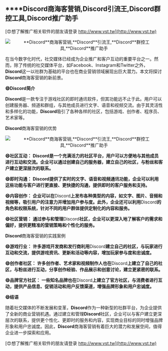## ****Discord**商海客营销,**Discord**引流王,**Discord**群控工具,**Discord**推广助手**

[😍想了解推广相关软件的朋友请登录 http://www.vst.tw](http://www.vst.tw)

 <center><img src="https://vst.tw/MP4/tuiguang/png/6.png" alt="**Discord**商海客营销,**Discord**引流王,**Discord**群控工具,**Discord**推广助手"></center>

在当今数字化时代，社交媒体已经成为企业推广和客户互动的重要平台之一。然而，除了传统的社交媒体平台，如Facebook、Instagram和Twitter之外，**Discord**这一以社群为基础的平台也在商业营销领域展现出巨大潜力。本文将探讨**Discord**商海客营销的新前景。

**😄**Discord**简介**

**Discord**是一款专注于游戏社区的即时通讯软件，但其功能远不止于此。用户可以创建服务器、频道和群组，与其他成员进行文字、语音和视频交流。由于其灵活性和多样化的功能，**Discord**吸引了各种各样的社区，包括游戏、创作者、程序员、艺术家等。

**Discord**商海客营销的优势

 <center><img src="https://vst.tw/MP4/tuiguang/png/2.png" alt="**Discord**商海客营销,**Discord**引流王,**Discord**群控工具,**Discord**推广助手"></center>

**😄社区互动： **Discord**是一个充满活力的社区平台，用户可以方便地与其他成员进行互动和交流。企业可以通过创建自己的服务器，建立自己的社区，与粉丝和客户建立更深层次的联系。**

**😄即时沟通： **Discord**提供了实时的文字、语音和视频通讯功能，企业可以利用这些功能与客户进行更直接、更快捷的沟通，提供即时的客户服务和支持。**

**😄内容创作： 企业可以在**Discord**上发布各种类型的内容，如文字、图片、音频和视频等，吸引用户的注意力并增加用户参与度。此外，企业还可以利用**Discord**的角色和权限系统，针对不同的用户群体提供定制化的内容和服务。**

**😄社区营销： 通过参与和管理**Discord**社区，企业可以更深入地了解客户的需求和偏好，提供更精准的营销策略和个性化的服务。**

**Discord**商海客营销的实践案例

**😄游戏行业： 许多游戏开发商和发行商利用**Discord**建立自己的社区，与玩家进行互动和交流，提供游戏资讯、更新和活动等内容，增加玩家参与度和忠诚度。**

**😄创作者社区： 许多创作者、艺术家和视频制作人也在**Discord**上建立了自己的社区，与粉丝进行互动，分享创作经验、作品展示和创意讨论，建立更紧密的联系。**

**😄品牌官方社区： 一些知名品牌也在**Discord**上建立了官方社区，与消费者进行互动，提供产品信息、促销活动和用户反馈渠道，增强品牌形象和用户忠诚度。**

**😄结语**

随着社交媒体的不断发展和变革，**Discord**作为一种新型的社群平台，为企业提供了全新的商业营销机遇。通过建立和管理**Discord**社区，企业可以与客户建立更深层次的联系，提供更个性化、更即时的服务和内容，实现商业目标的同时增强品牌形象和用户忠诚度。因此，**Discord**商海客营销有着巨大的潜力和发展空间，值得企业进一步探索和应用。

[😍想了解推广相关软件的朋友请登录 http://www.vst.tw](http://www.vst.tw)



